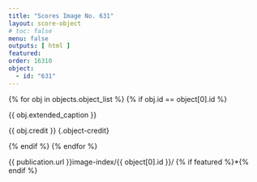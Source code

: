 ```yaml
---
title: "Scores Image No. 631"
layout: score-object
# toc: false
menu: false
outputs: [ html ]
featured: 
order: 16310
object:
  - id: "631"
---
```


{% for obj in objects.object_list %}
{% if obj.id == object[0].id %}

{{ obj.extended_caption }}

{{ obj.credit }} {.object-credit}

{% endif %}
{% endfor %}

<div class="object-credit object-url is-print-only">

{{ publication.url }}image-index/{{ object[0].id }}/ {% if featured %}*{% endif %}

</div>

